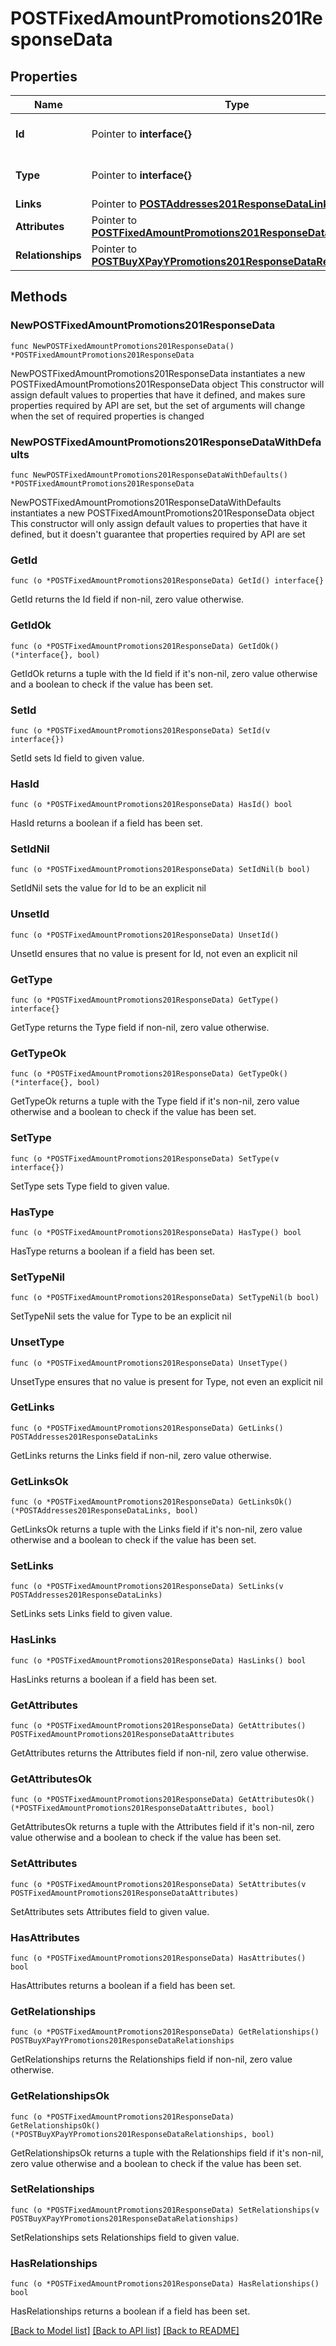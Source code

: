 # POSTFixedAmountPromotions201ResponseData

## Properties

Name | Type | Description | Notes
------------ | ------------- | ------------- | -------------
**Id** | Pointer to **interface{}** | The resource&#39;s id | [optional] 
**Type** | Pointer to **interface{}** | The resource&#39;s type | [optional] 
**Links** | Pointer to [**POSTAddresses201ResponseDataLinks**](POSTAddresses201ResponseDataLinks.md) |  | [optional] 
**Attributes** | Pointer to [**POSTFixedAmountPromotions201ResponseDataAttributes**](POSTFixedAmountPromotions201ResponseDataAttributes.md) |  | [optional] 
**Relationships** | Pointer to [**POSTBuyXPayYPromotions201ResponseDataRelationships**](POSTBuyXPayYPromotions201ResponseDataRelationships.md) |  | [optional] 

## Methods

### NewPOSTFixedAmountPromotions201ResponseData

`func NewPOSTFixedAmountPromotions201ResponseData() *POSTFixedAmountPromotions201ResponseData`

NewPOSTFixedAmountPromotions201ResponseData instantiates a new POSTFixedAmountPromotions201ResponseData object
This constructor will assign default values to properties that have it defined,
and makes sure properties required by API are set, but the set of arguments
will change when the set of required properties is changed

### NewPOSTFixedAmountPromotions201ResponseDataWithDefaults

`func NewPOSTFixedAmountPromotions201ResponseDataWithDefaults() *POSTFixedAmountPromotions201ResponseData`

NewPOSTFixedAmountPromotions201ResponseDataWithDefaults instantiates a new POSTFixedAmountPromotions201ResponseData object
This constructor will only assign default values to properties that have it defined,
but it doesn't guarantee that properties required by API are set

### GetId

`func (o *POSTFixedAmountPromotions201ResponseData) GetId() interface{}`

GetId returns the Id field if non-nil, zero value otherwise.

### GetIdOk

`func (o *POSTFixedAmountPromotions201ResponseData) GetIdOk() (*interface{}, bool)`

GetIdOk returns a tuple with the Id field if it's non-nil, zero value otherwise
and a boolean to check if the value has been set.

### SetId

`func (o *POSTFixedAmountPromotions201ResponseData) SetId(v interface{})`

SetId sets Id field to given value.

### HasId

`func (o *POSTFixedAmountPromotions201ResponseData) HasId() bool`

HasId returns a boolean if a field has been set.

### SetIdNil

`func (o *POSTFixedAmountPromotions201ResponseData) SetIdNil(b bool)`

 SetIdNil sets the value for Id to be an explicit nil

### UnsetId
`func (o *POSTFixedAmountPromotions201ResponseData) UnsetId()`

UnsetId ensures that no value is present for Id, not even an explicit nil
### GetType

`func (o *POSTFixedAmountPromotions201ResponseData) GetType() interface{}`

GetType returns the Type field if non-nil, zero value otherwise.

### GetTypeOk

`func (o *POSTFixedAmountPromotions201ResponseData) GetTypeOk() (*interface{}, bool)`

GetTypeOk returns a tuple with the Type field if it's non-nil, zero value otherwise
and a boolean to check if the value has been set.

### SetType

`func (o *POSTFixedAmountPromotions201ResponseData) SetType(v interface{})`

SetType sets Type field to given value.

### HasType

`func (o *POSTFixedAmountPromotions201ResponseData) HasType() bool`

HasType returns a boolean if a field has been set.

### SetTypeNil

`func (o *POSTFixedAmountPromotions201ResponseData) SetTypeNil(b bool)`

 SetTypeNil sets the value for Type to be an explicit nil

### UnsetType
`func (o *POSTFixedAmountPromotions201ResponseData) UnsetType()`

UnsetType ensures that no value is present for Type, not even an explicit nil
### GetLinks

`func (o *POSTFixedAmountPromotions201ResponseData) GetLinks() POSTAddresses201ResponseDataLinks`

GetLinks returns the Links field if non-nil, zero value otherwise.

### GetLinksOk

`func (o *POSTFixedAmountPromotions201ResponseData) GetLinksOk() (*POSTAddresses201ResponseDataLinks, bool)`

GetLinksOk returns a tuple with the Links field if it's non-nil, zero value otherwise
and a boolean to check if the value has been set.

### SetLinks

`func (o *POSTFixedAmountPromotions201ResponseData) SetLinks(v POSTAddresses201ResponseDataLinks)`

SetLinks sets Links field to given value.

### HasLinks

`func (o *POSTFixedAmountPromotions201ResponseData) HasLinks() bool`

HasLinks returns a boolean if a field has been set.

### GetAttributes

`func (o *POSTFixedAmountPromotions201ResponseData) GetAttributes() POSTFixedAmountPromotions201ResponseDataAttributes`

GetAttributes returns the Attributes field if non-nil, zero value otherwise.

### GetAttributesOk

`func (o *POSTFixedAmountPromotions201ResponseData) GetAttributesOk() (*POSTFixedAmountPromotions201ResponseDataAttributes, bool)`

GetAttributesOk returns a tuple with the Attributes field if it's non-nil, zero value otherwise
and a boolean to check if the value has been set.

### SetAttributes

`func (o *POSTFixedAmountPromotions201ResponseData) SetAttributes(v POSTFixedAmountPromotions201ResponseDataAttributes)`

SetAttributes sets Attributes field to given value.

### HasAttributes

`func (o *POSTFixedAmountPromotions201ResponseData) HasAttributes() bool`

HasAttributes returns a boolean if a field has been set.

### GetRelationships

`func (o *POSTFixedAmountPromotions201ResponseData) GetRelationships() POSTBuyXPayYPromotions201ResponseDataRelationships`

GetRelationships returns the Relationships field if non-nil, zero value otherwise.

### GetRelationshipsOk

`func (o *POSTFixedAmountPromotions201ResponseData) GetRelationshipsOk() (*POSTBuyXPayYPromotions201ResponseDataRelationships, bool)`

GetRelationshipsOk returns a tuple with the Relationships field if it's non-nil, zero value otherwise
and a boolean to check if the value has been set.

### SetRelationships

`func (o *POSTFixedAmountPromotions201ResponseData) SetRelationships(v POSTBuyXPayYPromotions201ResponseDataRelationships)`

SetRelationships sets Relationships field to given value.

### HasRelationships

`func (o *POSTFixedAmountPromotions201ResponseData) HasRelationships() bool`

HasRelationships returns a boolean if a field has been set.


[[Back to Model list]](../README.md#documentation-for-models) [[Back to API list]](../README.md#documentation-for-api-endpoints) [[Back to README]](../README.md)



